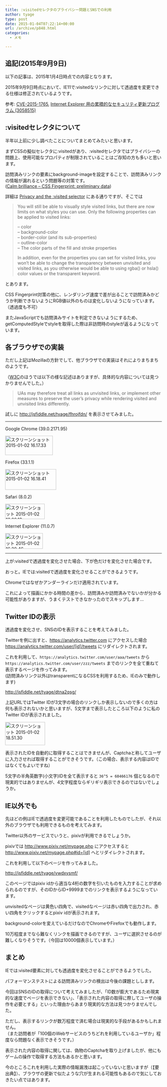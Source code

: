 ```yaml
---
title: :visitedセレクタのプライバシー問題とSNSでの利用
author: tyage
type: post
date: 2015-01-04T07:22:14+00:00
url: /archive/p848.html
categories:
  - メモ

---
```

<h2>追記(2015年9月9日)</h2>
<p>以下の記事は、2015年1月4日時点での内容となります。</p>
<p>2015年9月9日時点において、IE11で:visitedなリンクに対して透過度を変更できる仕様は修正されているようです。</p>
<p>参考: <a href="http://www.cve.mitre.org/cgi-bin/cvename.cgi?name=CVE-2015-1765">CVE-2015-1765</a>, <a href="https://technet.microsoft.com/ja-jp/library/MS15-056">Internet Explorer 用の累積的なセキュリティ更新プログラム (3058515)</a></p>
<h2>:visitedセレクタについて</h2>
<p>半年以上前に少し調べたことについてまとめてみたいと思います。</p>
<p>まずCSSの擬似セレクタに:visitedがあり、:visitedセレクタではプライバシーの問題上、使用可能なプロパティが制限されていることはご存知の方も多いと思います。</p>
<p>訪問済みリンクの要素にbackground-imageを設定することで、訪問済みリンクの情報が漏れるという問題等の対策です。<br />
(<a href="http://saizai.livejournal.com/960791.html">Calm brilliance &#8211; CSS Fingerprint: preliminary data</a>)</p>
<p>詳細は <a href="https://developer.mozilla.org/en-US/docs/Web/CSS/Privacy_and_the_:visited_selector">Privacy and the :visited selector</a> にある通りですが、そこでは</p>
<blockquote><p>
You will still be able to visually style visited links, but there are now limits on what styles you can use. Only the following properties can be applied to visited links:</p>
<p>&#8211; color<br />
&#8211; background-color<br />
&#8211; border-color (and its sub-properties)<br />
&#8211; outline-color<br />
&#8211; The color parts of the fill and stroke properties</p>
<p>In addition, even for the properties you can set for visited links, you won&#8217;t be able to change the transparency between unvisited and visited links, as you otherwise would be able to using rgba() or hsla() color values or the transparent keyword.</p></blockquote>
<p>とあります。</p>
<p>CSS Fingerprint対策の他に、レンダリング速度で差が出ることで訪問済みかどうか判断できないようにRGB値以外のものは変化しないようになっています。（透過度も不可）</p>
<p>またJavaScriptでも訪問済みサイトを判定できないようにするため、getComputedStyleでstyleを取得した際は非訪問時のstyleが返るようになっています。</p>
<h2>各ブラウザでの実装</h2>
<p>ただし上記はMozillaの方針でして、他ブラウザでの実装はそれによりまちまちのようです。</p>
<p>（<a href="http://www.w3.org/TR/css3-selectors/#the-link-pseudo-classes-link-and-visited">W3C</a>のほうでは以下の様な記述はありますが、具体的な内容については見つかりませんでした。）</p>
<blockquote><p>
UAs may therefore treat all links as unvisited links, or implement other measures to preserve the user&#8217;s privacy while rendering visited and unvisited links differently.
</p></blockquote>
<p>試しに <a href="http://jsfiddle.net/tyage/fhrojfdn/">http://jsfiddle.net/tyage/fhrojfdn/</a> を表示させてみました。</p>
<hr />
<p>Google Chrome (39.0.2171.95)</p>
<p><a href="https://blog.tyage.net/wp-content/uploads/2015/01/80cea50ce3bcd1594f632a34f0227fff.png"><img data-attachment-id="854" data-permalink="https://blog.tyage.net/?attachment_id=854" data-orig-file="https://blog.tyage.net/wp-content/uploads/2015/01/80cea50ce3bcd1594f632a34f0227fff.png" data-orig-size="153,62" data-comments-opened="1" data-image-meta="{&quot;aperture&quot;:&quot;0&quot;,&quot;credit&quot;:&quot;&quot;,&quot;camera&quot;:&quot;&quot;,&quot;caption&quot;:&quot;&quot;,&quot;created_timestamp&quot;:&quot;0&quot;,&quot;copyright&quot;:&quot;&quot;,&quot;focal_length&quot;:&quot;0&quot;,&quot;iso&quot;:&quot;0&quot;,&quot;shutter_speed&quot;:&quot;0&quot;,&quot;title&quot;:&quot;&quot;,&quot;orientation&quot;:&quot;0&quot;}" data-image-title="スクリーンショット 2015-01-02 16.17.33" data-image-description="" data-medium-file="https://blog.tyage.net/wp-content/uploads/2015/01/80cea50ce3bcd1594f632a34f0227fff.png" data-large-file="https://blog.tyage.net/wp-content/uploads/2015/01/80cea50ce3bcd1594f632a34f0227fff.png" src="https://blog.tyage.net/wp-content/uploads/2015/01/80cea50ce3bcd1594f632a34f0227fff.png" alt="スクリーンショット 2015-01-02 16.17.33" width="153" height="62" class="alignnone size-full wp-image-854" /></a></p>
<p>Firefox (33.1.1)</p>
<p><a href="https://blog.tyage.net/wp-content/uploads/2015/01/b8109db2de7d7b1e6a8d235534dc8827.png"><img data-attachment-id="855" data-permalink="https://blog.tyage.net/?attachment_id=855" data-orig-file="https://blog.tyage.net/wp-content/uploads/2015/01/b8109db2de7d7b1e6a8d235534dc8827.png" data-orig-size="164,66" data-comments-opened="1" data-image-meta="{&quot;aperture&quot;:&quot;0&quot;,&quot;credit&quot;:&quot;&quot;,&quot;camera&quot;:&quot;&quot;,&quot;caption&quot;:&quot;&quot;,&quot;created_timestamp&quot;:&quot;0&quot;,&quot;copyright&quot;:&quot;&quot;,&quot;focal_length&quot;:&quot;0&quot;,&quot;iso&quot;:&quot;0&quot;,&quot;shutter_speed&quot;:&quot;0&quot;,&quot;title&quot;:&quot;&quot;,&quot;orientation&quot;:&quot;0&quot;}" data-image-title="スクリーンショット 2015-01-02 16.18.41" data-image-description="" data-medium-file="https://blog.tyage.net/wp-content/uploads/2015/01/b8109db2de7d7b1e6a8d235534dc8827.png" data-large-file="https://blog.tyage.net/wp-content/uploads/2015/01/b8109db2de7d7b1e6a8d235534dc8827.png" src="https://blog.tyage.net/wp-content/uploads/2015/01/b8109db2de7d7b1e6a8d235534dc8827.png" alt="スクリーンショット 2015-01-02 16.18.41" width="164" height="66" class="alignnone size-full wp-image-855" /></a></p>
<p>Safari (8.0.2)</p>
<p><a href="https://blog.tyage.net/wp-content/uploads/2015/01/e57a74851319191dd3b262af382f19b0.png"><img data-attachment-id="857" data-permalink="https://blog.tyage.net/?attachment_id=857" data-orig-file="https://blog.tyage.net/wp-content/uploads/2015/01/e57a74851319191dd3b262af382f19b0.png" data-orig-size="127,49" data-comments-opened="1" data-image-meta="{&quot;aperture&quot;:&quot;0&quot;,&quot;credit&quot;:&quot;&quot;,&quot;camera&quot;:&quot;&quot;,&quot;caption&quot;:&quot;&quot;,&quot;created_timestamp&quot;:&quot;0&quot;,&quot;copyright&quot;:&quot;&quot;,&quot;focal_length&quot;:&quot;0&quot;,&quot;iso&quot;:&quot;0&quot;,&quot;shutter_speed&quot;:&quot;0&quot;,&quot;title&quot;:&quot;&quot;,&quot;orientation&quot;:&quot;0&quot;}" data-image-title="スクリーンショット 2015-01-02 16.20.18" data-image-description="" data-medium-file="https://blog.tyage.net/wp-content/uploads/2015/01/e57a74851319191dd3b262af382f19b0.png" data-large-file="https://blog.tyage.net/wp-content/uploads/2015/01/e57a74851319191dd3b262af382f19b0.png" src="https://blog.tyage.net/wp-content/uploads/2015/01/e57a74851319191dd3b262af382f19b0.png" alt="スクリーンショット 2015-01-02 16.20.18" width="127" height="49" class="alignnone size-full wp-image-857" /></a></p>
<p>Internet Explorer (11.0.7)</p>
<p><a href="https://blog.tyage.net/wp-content/uploads/2015/01/687361ae3b5eb8205f7b9b0b4e915207.png"><img data-attachment-id="858" data-permalink="https://blog.tyage.net/?attachment_id=858" data-orig-file="https://blog.tyage.net/wp-content/uploads/2015/01/687361ae3b5eb8205f7b9b0b4e915207.png" data-orig-size="121,50" data-comments-opened="1" data-image-meta="{&quot;aperture&quot;:&quot;0&quot;,&quot;credit&quot;:&quot;&quot;,&quot;camera&quot;:&quot;&quot;,&quot;caption&quot;:&quot;&quot;,&quot;created_timestamp&quot;:&quot;0&quot;,&quot;copyright&quot;:&quot;&quot;,&quot;focal_length&quot;:&quot;0&quot;,&quot;iso&quot;:&quot;0&quot;,&quot;shutter_speed&quot;:&quot;0&quot;,&quot;title&quot;:&quot;&quot;,&quot;orientation&quot;:&quot;0&quot;}" data-image-title="スクリーンショット 2015-01-02 16.20.46" data-image-description="" data-medium-file="https://blog.tyage.net/wp-content/uploads/2015/01/687361ae3b5eb8205f7b9b0b4e915207.png" data-large-file="https://blog.tyage.net/wp-content/uploads/2015/01/687361ae3b5eb8205f7b9b0b4e915207.png" src="https://blog.tyage.net/wp-content/uploads/2015/01/687361ae3b5eb8205f7b9b0b4e915207.png" alt="スクリーンショット 2015-01-02 16.20.46" width="121" height="50" class="alignnone size-full wp-image-858" /></a></p>
<hr />
<p>上が:visitedで透過度を変化させた場合、下が色だけを変化させた場合です。</p>
<p>おっと。IEでは:visitedで透過度を変化させることができるようです。</p>
<p>Chromeではなぜかアンダーラインだけ適用されています。</p>
<p>これによって描画にかかる時間の差から、訪問済みか訪問済みでないかが分かる可能性がありますが、うまくテストできなかったのでスキップします&#8230;</p>
<h2>Twitter IDの表示</h2>
<p>透過度を変化させ、SNSのIDを表示することを考えてみました。</p>
<p>Twitterを例に出すと、<a href="https://analytics.twitter.com">https://analytics.twitter.com</a> にアクセスした場合 <a href="https://analytics.twitter.com/user/[id]/tweets">https://analytics.twitter.com/user/[id]/tweets</a> にリダイレクトされます。</p>
<p>これを利用して、<code>https://analytics.twitter.com/user/aaa/tweets</code> から <code>https://analytics.twitter.com/user/zzz/tweets</code> までのリンクを全て重ねて表示するページを作ってみます。<br />
(訪問済みリンク以外はtransparentになるCSSを利用するため、IEのみで動作します)</p>
<p><a href="http://jsfiddle.net/tyage/dtna2qsg/">http://jsfiddle.net/tyage/dtna2qsg/</a></p>
<p>上記URLではTwitter IDが3文字の場合のリンクしか表示しないので多くの方は何も表示されないかと思いますが、5文字まで表示したところ以下のように私のTwitter IDが表示されました。</p>
<p><a href="https://blog.tyage.net/wp-content/uploads/2015/01/9174a646463327e6e48237b7ed063550.png"><img data-attachment-id="861" data-permalink="https://blog.tyage.net/?attachment_id=861" data-orig-file="https://blog.tyage.net/wp-content/uploads/2015/01/9174a646463327e6e48237b7ed063550.png" data-orig-size="128,74" data-comments-opened="1" data-image-meta="{&quot;aperture&quot;:&quot;0&quot;,&quot;credit&quot;:&quot;&quot;,&quot;camera&quot;:&quot;&quot;,&quot;caption&quot;:&quot;&quot;,&quot;created_timestamp&quot;:&quot;0&quot;,&quot;copyright&quot;:&quot;&quot;,&quot;focal_length&quot;:&quot;0&quot;,&quot;iso&quot;:&quot;0&quot;,&quot;shutter_speed&quot;:&quot;0&quot;,&quot;title&quot;:&quot;&quot;,&quot;orientation&quot;:&quot;0&quot;}" data-image-title="スクリーンショット 2015-01-02 18.51.30" data-image-description="" data-medium-file="https://blog.tyage.net/wp-content/uploads/2015/01/9174a646463327e6e48237b7ed063550.png" data-large-file="https://blog.tyage.net/wp-content/uploads/2015/01/9174a646463327e6e48237b7ed063550.png" src="https://blog.tyage.net/wp-content/uploads/2015/01/9174a646463327e6e48237b7ed063550.png" alt="スクリーンショット 2015-01-02 18.51.30" width="128" height="74" class="alignnone size-full wp-image-861" /></a></p>
<p>表示されたIDを自動的に取得することはできませんが、Captchaと称してユーザに入力させれば取得することができそうです。（この場合、表示する内容はIDではなくてもよいですね）</p>
<p>5文字の半角英数字(小文字)IDを全て表示すると <code>36^5 = 60466176</code> 個となるので現実的ではありませんが、4文字程度ならギリギリ表示できるのではないでしょうか。</p>
<h2>IE以外でも</h2>
<p>先ほどの例はIEで透過度を変更可能であることを利用したものでしたが、それ以外のブラウザでも利用できるものを考えてみます。</p>
<p>Twitter以外のサービスでいうと、pixivが利用できるでしょうか。</p>
<p>pixivでは <a href="http://www.pixiv.net/mypage.php">http://www.pixiv.net/mypage.php</a> にアクセスすると <a href="http://www.pixiv.net/mypage.php#id=[id]">http://www.pixiv.net/mypage.php#id=[id]</a> へとリダイレクトされます。</p>
<p>これを利用して以下のページを作ってみました。</p>
<p><a href="http://jsfiddle.net/tyage/vwdxysmf/">http://jsfiddle.net/tyage/vwdxysmf/</a></p>
<p>このページではpixiv idから適当な4桁の数字を引いたものを入力することが求められるのですが、そのIDからID+9999までのリンクを表示するようになっています。</p>
<p>unvisitedなページは黄色い四角で、visitedなページは赤い四角で出力され、赤い四角をクリックするとpixiv idが表示されます。</p>
<p>background-colorを変えているだけなのでChromeやFirefoxでも動作します。</p>
<p>10万程度までなら難なくリンクを描画できるのですが、ユーザに選択させるのが難しくなりそうです。（今回は10000個表示しています。）</p>
<h2>まとめ</h2>
<p>IEでは:visited要素に対しても透過度を変化させることができるようでした。</p>
<p>パフォーマンステストによる訪問済みリンクの検出は今後の課題としします。</p>
<p>今回はSNSのIDの取得について考えてみましたが、「ID数が膨大であるため現実的な速度でページを表示できない」、「表示された内容の取得に際してユーザの操作を必要とする」といった理由からあまり現実的な方法は見つかりませんでした。</p>
<p>ただし、表示するリンクが数万程度で済む場合は現実的な手段があるかもしれません。<br />
（また訪問者が「100個のWebサービスのうちどれを利用しているユーザか」程度なら問題なく表示できそうです。）</p>
<p>表示された内容の取得に関しては、偽物のCaptchaを取り上げましたが、他にもゲームの操作で取得する方法もあるかと思います。</p>
<p>今のところこれを利用した実際の情報漏洩は起こっていないと思いますが（【要出典】）、ブラウザの更新で似たような穴が生まれる可能性もあるので気にしておきたい点ではあります。</p>
